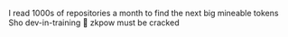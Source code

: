 I read 1000s of repositories a month to find the next big mineable tokens
Sho dev-in-training 🍄 
zkpow must be cracked
